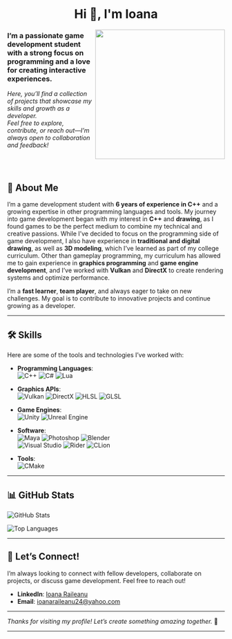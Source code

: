 
<h1 align="center">Hi 👋, I'm Ioana</h1>
<img align='right' src="https://github.com/user-attachments/assets/5e89cf57-57b9-4ab5-89f5-a3557358c1a4" width="300">

<h3 align="left">I’m a passionate game development student with a strong focus on <br> programming and a love for creating interactive experiences.</h3>
<p align="left"><em>Here, you’ll find a collection of projects that showcase my skills and growth as a developer. <br>Feel free to explore, contribute, or reach out—I’m always open to collaboration and feedback!
</em></p>
<br><br>

## 🚀 About Me

I’m a game development student with **6 years of experience in C++** and a growing expertise in other programming languages and tools. My journey into game development began with my interest in **C++** and **drawing**, as I found games to be the perfect medium to combine my technical and creative passions.
While I’ve decided to focus on the programming side of game development, I also have experience in **traditional and digital drawing**, as well as **3D modeling**, which I’ve learned as part of my college curriculum. Other than gameplay programming, my curriculum has allowed me to gain experience in **graphics programming** and **game engine development**, and I’ve worked with **Vulkan** and **DirectX** to create rendering systems and optimize performance.

I’m a **fast learner**, **team player**, and always eager to take on new challenges. My goal is to contribute to innovative projects and continue growing as a developer.

---

## 🛠️ Skills

Here are some of the tools and technologies I’ve worked with:

- **Programming Languages**:  
  ![C++](https://img.shields.io/badge/C++-00599C?style=for-the-badge&logo=c%2B%2B&logoColor=white)    ![C#](https://img.shields.io/badge/C%23-239120?style=for-the-badge&logo=c-sharp&logoColor=white)    ![Lua](https://img.shields.io/badge/Lua-2C2D72?style=for-the-badge&logo=lua&logoColor=white)

- **Graphics APIs**:  
  ![Vulkan](https://img.shields.io/badge/Vulkan-AC162C?style=for-the-badge&logo=vulkan&logoColor=white)    ![DirectX](https://img.shields.io/badge/DirectX-0078D6?style=for-the-badge&logo=directx&logoColor=white)   ![HLSL](https://img.shields.io/badge/HLSL-0078D6?style=for-the-badge&logo=directx&logoColor=white)    ![GLSL](https://img.shields.io/badge/GLSL-5686A5?style=for-the-badge&logo=opengl&logoColor=white)

- **Game Engines**:  
  ![Unity](https://img.shields.io/badge/Unity-100000?style=for-the-badge&logo=unity&logoColor=white)    ![Unreal Engine](https://img.shields.io/badge/Unreal%20Engine-0E1128?style=for-the-badge&logo=unreal-engine&logoColor=white)

- **Software**:  
  ![Maya](https://img.shields.io/badge/Maya-0696D7?style=for-the-badge&logo=autodesk&logoColor=white)    ![Photoshop](https://img.shields.io/badge/Photoshop-31A8FF?style=for-the-badge&logo=adobe-photoshop&logoColor=white)    ![Blender](https://img.shields.io/badge/Blender-F5792A?style=for-the-badge&logo=blender&logoColor=white)  
  ![Visual Studio](https://img.shields.io/badge/Visual%20Studio-5C2D91?style=for-the-badge&logo=visual-studio&logoColor=white)    ![Rider](https://img.shields.io/badge/Rider-000000?style=for-the-badge&logo=jetbrains&logoColor=white)    ![CLion](https://img.shields.io/badge/CLion-000000?style=for-the-badge&logo=jetbrains&logoColor=white)

- **Tools**:  
  ![CMake](https://img.shields.io/badge/CMake-064F8C?style=for-the-badge&logo=cmake&logoColor=white)

---

## 📊 GitHub Stats

![GitHub Stats](https://github-readme-stats.vercel.app/api?username=Juddy2403&show_icons=true&theme=radical)

![Top Languages](https://github-readme-stats.vercel.app/api/top-langs/?username=Juddy2403&layout=compact&theme=radical)

---

## 🌟 Let’s Connect!

I’m always looking to connect with fellow developers, collaborate on projects, or discuss game development. Feel free to reach out!

- **LinkedIn**: [Ioana Raileanu](www.linkedin.com/in/ioana-raileanu-147725252)  
- **Email**: ioanaraileanu24@yahoo.com
<!-- **Portfolio**: [Your Portfolio Website](https://your-portfolio.com)-->  

---

*Thanks for visiting my profile! Let’s create something amazing together.* 🚀  

---

